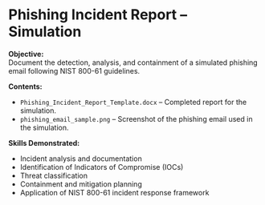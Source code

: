 # Phishing Incident Report – Simulation

**Objective:**  
Document the detection, analysis, and containment of a simulated phishing email following NIST 800-61 guidelines.

**Contents:**  
- `Phishing_Incident_Report_Template.docx` – Completed report for the simulation.  
- `phishing_email_sample.png` – Screenshot of the phishing email used in the simulation.

**Skills Demonstrated:**  
- Incident analysis and documentation  
- Identification of Indicators of Compromise (IOCs)  
- Threat classification  
- Containment and mitigation planning  
- Application of NIST 800-61 incident response framework

